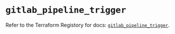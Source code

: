 # `gitlab_pipeline_trigger`

Refer to the Terraform Registory for docs: [`gitlab_pipeline_trigger`](https://registry.terraform.io/providers/gitlabhq/gitlab/16.5.0/docs/resources/pipeline_trigger).
